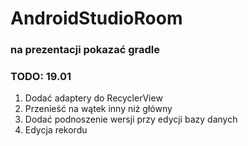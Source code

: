 # AndroidStudioRoom

### na prezentacji pokazać gradle

### TODO: 19.01

1. Dodać adaptery do RecyclerView
2. Przenieść na wątek inny niż główny
3. Dodać podnoszenie wersji przy edycji bazy danych
4. Edycja rekordu
